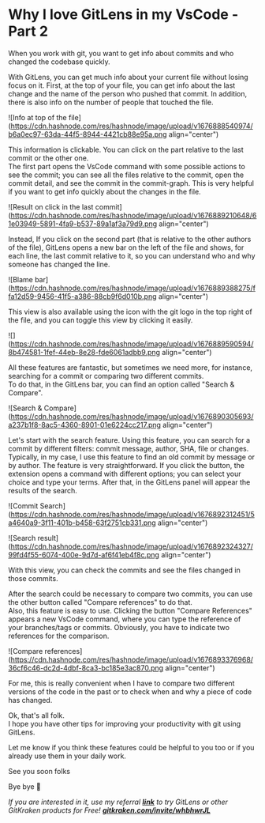 # Why I love GitLens in my VsCode - Part 2

When you work with git, you want to get info about commits and who changed the codebase quickly.

With GitLens, you can get much info about your current file without losing focus on it. First, at the top of your file, you can get info about the last change and the name of the person who pushed that commit. In addition, there is also info on the number of people that touched the file.

![Info at top of the file](https://cdn.hashnode.com/res/hashnode/image/upload/v1676888540974/b6a0ec97-63da-44f5-8944-4421cb88e95a.png align="center")

This information is clickable. You can click on the part relative to the last commit or the other one.  
The first part opens the VsCode command with some possible actions to see the commit; you can see all the files relative to the commit, open the commit detail, and see the commit in the commit-graph. This is very helpful if you want to get info quickly about the changes in the file.

![Result on click in the last commit](https://cdn.hashnode.com/res/hashnode/image/upload/v1676889210648/61e03949-5891-4fa9-b537-89a1af3a79d9.png align="center")

Instead, If you click on the second part (that is relative to the other authors of the file), GitLens opens a new bar on the left of the file and shows, for each line, the last commit relative to it, so you can understand who and why someone has changed the line.

![Blame bar](https://cdn.hashnode.com/res/hashnode/image/upload/v1676889388275/ffa12d59-9456-41f5-a386-88cb9f6d010b.png align="center")

This view is also available using the icon with the git logo in the top right of the file, and you can toggle this view by clicking it easily.

![](https://cdn.hashnode.com/res/hashnode/image/upload/v1676889590594/8b474581-1fef-44eb-8e28-fde6061adbb9.png align="center")

All these features are fantastic, but sometimes we need more, for instance, searching for a commit or comparing two different commits.  
To do that, in the GitLens bar, you can find an option called "Search & Compare".

![Search & Compare](https://cdn.hashnode.com/res/hashnode/image/upload/v1676890305693/a237b1f8-8ac5-4360-8901-01e6224cc217.png align="center")

Let's start with the search feature. Using this feature, you can search for a commit by different filters: commit message, author, SHA, file or changes. Typically, in my case, I use this feature to find an old commit by message or by author. The feature is very straightforward. If you click the button, the extension opens a command with different options; you can select your choice and type your terms. After that, in the GitLens panel will appear the results of the search.

![Commit Search](https://cdn.hashnode.com/res/hashnode/image/upload/v1676892312451/5a4640a9-3f11-401b-b458-63f2751cb331.png align="center")

![Search result](https://cdn.hashnode.com/res/hashnode/image/upload/v1676892324327/99fd4f55-6074-400e-9d7d-af6f41eb4f8c.png align="center")

With this view, you can check the commits and see the files changed in those commits.

After the search could be necessary to compare two commits, you can use the other button called "Compare references" to do that.  
Also, this feature is easy to use. Clicking the button "Compare References" appears a new VsCode command, where you can type the reference of your branches/tags or commits. Obviously, you have to indicate two references for the comparison.

![Compare references](https://cdn.hashnode.com/res/hashnode/image/upload/v1676893376968/36cf6c46-dc2d-4dbf-8ca3-bc185e3ac870.png align="center")

For me, this is really convenient when I have to compare two different versions of the code in the past or to check when and why a piece of code has changed.

Ok, that's all folk.  
I hope you have other tips for improving your productivity with git using GitLens.

Let me know if you think these features could be helpful to you too or if you already use them in your daily work.

See you soon folks

Bye bye 👋

*If you are interested in it, use my referral* [***link***](https://www.gitkraken.com/invite/whbhwrJL) *to try GitLens or other GitKraken products for Free!* [***gitkraken.com/invite/whbhwrJL***](http://gitkraken.com/invite/whbhwrJL)